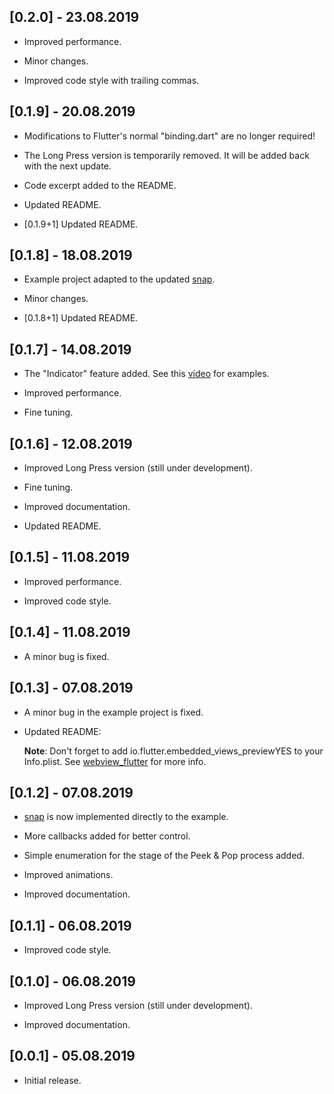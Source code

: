 ## [0.2.0] - 23.08.2019

* Improved performance.

* Minor changes.

* Improved code style with trailing commas.

## [0.1.9] - 20.08.2019

* Modifications to Flutter's normal "binding.dart" are no longer required!

* The Long Press version is temporarily removed. It will be added back with the next update.

* Code excerpt added to the README.

* Updated README.

* [0.1.9+1] Updated README.

## [0.1.8] - 18.08.2019

* Example project adapted to the updated [snap](https://pub.dev/packages/snap).

* Minor changes.

* [0.1.8+1] Updated README.

## [0.1.7] - 14.08.2019

* The "Indicator" feature added. See this [video](https://youtu.be/wOWCV7HJzwc) for examples.

* Improved performance.

* Fine tuning.

## [0.1.6] - 12.08.2019

* Improved Long Press version (still under development).

* Fine tuning.

* Improved documentation.

* Updated README.

## [0.1.5] - 11.08.2019

* Improved performance.

* Improved code style.

## [0.1.4] - 11.08.2019

* A minor bug is fixed.

## [0.1.3] - 07.08.2019

* A minor bug in the example project is fixed.

* Updated README: 
  
  **Note**: Don't forget to add <key>io.flutter.embedded_views_preview</key><string>YES</string> to your Info.plist. See
  [webview_flutter](https://pub.flutter-io.cn/packages/webview_flutter) for more info.

## [0.1.2] - 07.08.2019

* [snap](https://pub.dev/packages/snap) is now implemented directly to the example.

* More callbacks added for better control.

* Simple enumeration for the stage of the Peek & Pop process added.

* Improved animations.

* Improved documentation.

## [0.1.1] - 06.08.2019

* Improved code style.

## [0.1.0] - 06.08.2019

* Improved Long Press version (still under development).

* Improved documentation.

## [0.0.1] - 05.08.2019

* Initial release.